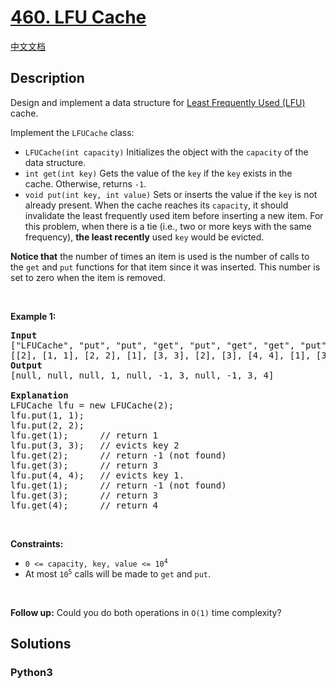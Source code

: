 # [460. LFU Cache](https://leetcode.com/problems/lfu-cache)

[中文文档](/leetcode/0400-0499/0460.LFU%20Cache/README.md)

## Description

<p>Design and implement a data structure for <a href="https://en.wikipedia.org/wiki/Least_frequently_used" target="_blank">Least Frequently Used (LFU)</a> cache.</p>

<p>Implement the&nbsp;<code>LFUCache</code> class:</p>

<ul>
	<li><code>LFUCache(int capacity)</code> Initializes the object with the <code>capacity</code> of the data structure.</li>
	<li><code>int get(int key)</code> Gets the value&nbsp;of the <code>key</code> if the <code>key</code> exists in the cache.&nbsp;Otherwise, returns <code>-1</code>.</li>
	<li><code>void put(int key, int value)</code> Sets or inserts the value if the <code>key</code> is not already present. When the cache reaches its <code>capacity</code>, it should invalidate the least frequently used item before inserting a new item. For this problem, when there is a tie (i.e., two or more keys with the same frequency), <strong>the least recently</strong> used <code>key</code> would be evicted.</li>
</ul>

<p><strong>Notice&nbsp;that</strong> the number of times an item is used is the number of calls to the&nbsp;<code>get</code>&nbsp;and&nbsp;<code>put</code>&nbsp;functions for that item since it was inserted. This number is set to zero when the item is removed.</p>

<p>&nbsp;</p>
<p><strong>Example 1:</strong></p>

<pre>
<strong>Input</strong>
[&quot;LFUCache&quot;, &quot;put&quot;, &quot;put&quot;, &quot;get&quot;, &quot;put&quot;, &quot;get&quot;, &quot;get&quot;, &quot;put&quot;, &quot;get&quot;, &quot;get&quot;, &quot;get&quot;]
[[2], [1, 1], [2, 2], [1], [3, 3], [2], [3], [4, 4], [1], [3], [4]]
<strong>Output</strong>
[null, null, null, 1, null, -1, 3, null, -1, 3, 4]

<strong>Explanation</strong>
LFUCache lfu = new LFUCache(2);
lfu.put(1, 1);
lfu.put(2, 2);
lfu.get(1);      // return 1
lfu.put(3, 3);   // evicts key 2
lfu.get(2);      // return -1 (not found)
lfu.get(3);      // return 3
lfu.put(4, 4);   // evicts key 1.
lfu.get(1);      // return -1 (not found)
lfu.get(3);      // return 3
lfu.get(4);      // return 4
</pre>

<p>&nbsp;</p>
<p><strong>Constraints:</strong></p>

<ul>
	<li><code>0 &lt;=&nbsp;capacity, key, value &lt;= 10<sup>4</sup></code></li>
	<li>At most <code>10<sup>5</sup></code> calls will be made to <code>get</code> and <code>put</code>.</li>
</ul>

<p>&nbsp;</p>
<strong>Follow up:</strong> Could you do both operations in <code>O(1)</code> time complexity?<span style="display: none;">&nbsp;</span>

## Solutions

<!-- tabs:start -->

### **Python3**

```python

```

<!-- tabs:end -->
